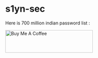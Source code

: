 
# s1yn-sec
Here is 700 million indian password list : 




<a href="https://www.buymeacoffee.com/crossdefalt" target="_blank"><img src="https://cdn.buymeacoffee.com/buttons/default-orange.png" alt="Buy Me A Coffee" height="71" width="274"></a>
